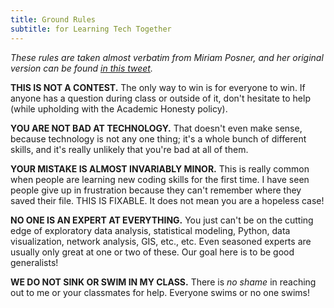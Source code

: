 ```yaml
---
title: Ground Rules
subtitle: for Learning Tech Together
---
```


*These rules are taken almost verbatim from Miriam Posner, and her original version can be found [in this tweet](https://twitter.com/miriamkp/status/1349095892700205057).*

**THIS IS NOT A CONTEST.** The only way to win is for everyone to win. If anyone has a question during class or outside of it, don't hesitate to help (while upholding with the Academic Honesty policy).

**YOU ARE NOT BAD AT TECHNOLOGY.** That doesn't even make sense, because technology is not any one thing; it's a whole bunch of different skills, and it's really unlikely that you're bad at all of them.

**YOUR MISTAKE IS ALMOST INVARIABLY MINOR.** This is really common when people are learning new coding skills for the first time. I have seen people give up in frustration because they can't remember where they saved their file. THIS IS FIXABLE. It does not mean you are a hopeless case!

**NO ONE IS AN EXPERT AT EVERYTHING.** You just can't be on the cutting edge of exploratory data analysis, statistical modeling, Python, data visualization, network analysis, GIS, etc., etc. Even seasoned experts are usually only great at one or two of these. Our goal here is to be good generalists!

**WE DO NOT SINK OR SWIM IN MY CLASS.** There is *no shame* in reaching out to me or your classmates for help. Everyone swims or no one swims! 
